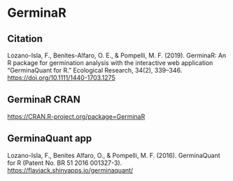 # GerminaR

## Citation

Lozano-Isla, F., Benites-Alfaro, O. E., & Pompelli, M. F. (2019). GerminaR: An R package for germination analysis with the interactive web application “GerminaQuant for R.” Ecological Research, 34(2), 339–346. <https://doi.org/10.1111/1440-1703.1275>

## GerminaR CRAN

<https://CRAN.R-project.org/package=GerminaR>

## GerminaQuant app

Lozano-Isla, F., Benites Alfaro, O., & Pompelli, M. F. (2016). GerminaQuant for R (Patent No. BR 51 2016 001327-3). <https://flavjack.shinyapps.io/germinaquant/>


